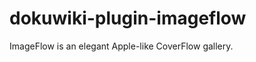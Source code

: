 dokuwiki-plugin-imageflow
=========================

ImageFlow is an elegant Apple-like CoverFlow gallery.

